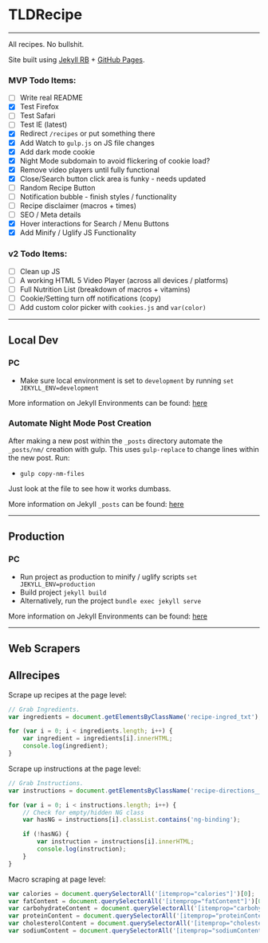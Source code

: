 # TLDRecipe
---
All recipes. No bullshit.

Site built using [Jekyll RB](https://jekyllrb.com/) + [GitHub Pages](https://pages.github.com/).


### MVP Todo Items:
- [ ] Write real README
- [x] Test Firefox
- [ ] Test Safari
- [ ] Test IE (latest)
- [x] Redirect `/recipes` or put something there
- [x] Add Watch to `gulp.js` on JS file changes
- [x] Add dark mode cookie
- [x] Night Mode subdomain to avoid flickering of cookie load?
- [x] Remove video players until fully functional
- [x] Close/Search button click area is funky - needs updated
- [ ] Random Recipe Button
- [ ] Notification bubble - finish styles / functionality
- [ ] Recipe disclaimer (macros + times)
- [ ] SEO / Meta details
- [x] Hover interactions for Search / Menu Buttons
- [x] Add Minify / Uglify JS Functionality

### v2 Todo Items:
- [ ] Clean up JS
- [ ] A working HTML 5 Video Player (across all devices / platforms)
- [ ] Full Nutrition List (breakdown of macros + vitamins)
- [ ] Cookie/Setting turn off notifications (copy)
- [ ] Add custom color picker with `cookies.js` and `var(color)`

---
## Local Dev
### PC
- Make sure local environment is set to `development` by running `set JEKYLL_ENV=development`

More information on Jekyll Environments can be found: [here](https://jekyllrb.com/docs/configuration/environments/)

### Automate Night Mode Post Creation
After making a new post within the `_posts` directory automate the `_posts/nm/` creation with gulp. This uses `gulp-replace` to change lines within the new post. Run:
- `gulp copy-nm-files`

Just look at the file to see how it works dumbass.

More information on Jekyll `_posts` can be found: [here](https://jekyllrb.com/docs/posts/)

---
## Production
### PC
- Run project as production to minify / uglify scripts `set JEKYLL_ENV=production`
- Build project `jekyll build`
- Alternatively, run the project `bundle exec jekyll serve`

More information on Jekyll Environments can be found: [here](https://jekyllrb.com/docs/configuration/environments/)


---
## Web Scrapers

## Allrecipes
Scrape up recipes at the page level:
```javascript
// Grab Ingredients.
var ingredients = document.getElementsByClassName('recipe-ingred_txt');

for (var i = 0; i < ingredients.length; i++) {
    var ingredient = ingredients[i].innerHTML;
    console.log(ingredient);
}
```

Scrape up instructions at the page level:

```javascript
// Grab Instructions.
var instructions = document.getElementsByClassName('recipe-directions__list--item');

for (var i = 0; i < instructions.length; i++) {
    // Check for empty/hidden NG class
    var hasNG = instructions[i].classList.contains('ng-binding');

    if (!hasNG) {
        var instruction = instructions[i].innerHTML;
        console.log(instruction);
    }
}
```

Macro scraping at page level:
```javascript
var calories = document.querySelectorAll('[itemprop="calories"]')[0];
var fatContent = document.querySelectorAll('[itemprop="fatContent"]')[0];
var carbohydrateContent = document.querySelectorAll('[itemprop="carbohydrateContent"]')[0];
var proteinContent = document.querySelectorAll('[itemprop="proteinContent"]')[0];
var cholesterolContent = document.querySelectorAll('[itemprop="cholesterolContent"]')[0];
var sodiumContent = document.querySelectorAll('[itemprop="sodiumContent"]')[0];
```
